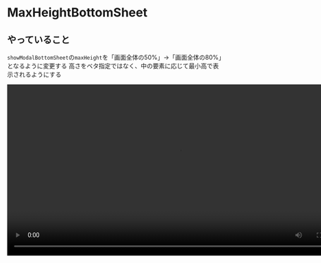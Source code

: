 # MaxHeightBottomSheet

## やっていること

`showModalBottomSheet`の`maxHeight`を「画面全体の50%」→「画面全体の80%」となるように変更する
高さをベタ指定ではなく、中の要素に応じて最小高で表示されるようにする

<video src="https://github.com/user-attachments/assets/44cceb14-edbf-4a54-b096-1f886600869b" controls="true" height="400"></video>
